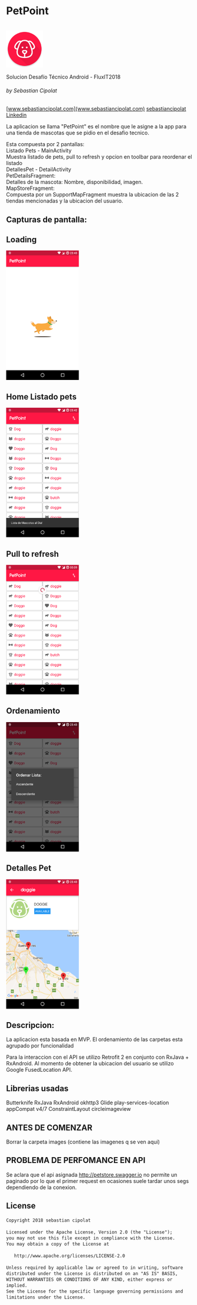 # PetPoint
<br>
<img src='https://github.com/sebacipolat/PetPoint/blob/master/app/src/main/res/mipmap-xxhdpi/ic_launcher.png' height="100"/>

Solucion Desafío Técnico Android - FluxIT2018

###### by Sebastian Cipolat
[www.sebastiancipolat.com](www.sebastiancipolat.com)
[sebastiancipolat Linkedin](www.linkedin.com/in/sebastiancipolat)

La aplicacion se llama "PetPoint" es el nombre que le asigne a la app para una tienda de mascotas
que se pidio en el desafio tecnico.

Esta compuesta por 2 pantallas:
<br>
Listado Pets - MainActivity
<br>
Muestra listado de pets, pull to refresh y opcion en toolbar para reordenar el listado
<br>
DetallesPet  - DetailActivity
<br>
PetDetailsFragment:
<br>
Detalles de la mascota: Nombre, disponibilidad, imagen.
<br>
MapStoreFragment:
<br>
Compuesta por un SupportMapFragment muestra la ubicacion de las 2 tiendas mencionadas
y la ubicacion del usuario.
<br>
## Capturas de pantalla:

## Loading 
<img src='https://github.com/sebacipolat/PetPoint/blob/master/images/loading.png' height="350"/>

## Home Listado pets
<img src='https://github.com/sebacipolat/PetPoint/blob/master/images/home.png' height="350"/>

## Pull to refresh
<img src='https://github.com/sebacipolat/PetPoint/blob/master/images/pulltorefresh.png' height="350"/>


## Ordenamiento 
<img src='https://github.com/sebacipolat/PetPoint/blob/master/images/sort.png' height="350"/>

## Detalles Pet 
<img src='https://github.com/sebacipolat/PetPoint/blob/master/images/map.png' height="350"/>

               
## Descripcion: 
La aplicacion esta basada en MVP.
El ordenamiento de las carpetas esta agrupado por funcionalidad

Para la interaccion con el API se utilizo Retrofit 2 en conjunto con RxJava + RxAndroid.
Al momento de obtener la ubicacion del usuario se utilizo Google FusedLocation API.


## Librerias usadas
Butterknife
RxJava
RxAndroid
okhttp3
Glide
play-services-location
appCompat v4/7
ConstraintLayout
circleimageview

## ANTES DE COMENZAR
Borrar la carpeta images (contiene las imagenes q se ven aqui)

## PROBLEMA DE PERFOMANCE EN API
Se aclara que el api asignada http://petstore.swagger.io
no permite un paginado por lo que el primer request en ocasiones suele tardar unos segs dependiendo de la conexion.

## License
    Copyright 2018 sebastian cipolat

    Licensed under the Apache License, Version 2.0 (the "License");
    you may not use this file except in compliance with the License.
    You may obtain a copy of the License at

       http://www.apache.org/licenses/LICENSE-2.0

    Unless required by applicable law or agreed to in writing, software
    distributed under the License is distributed on an "AS IS" BASIS,
    WITHOUT WARRANTIES OR CONDITIONS OF ANY KIND, either express or implied.
    See the License for the specific language governing permissions and
    limitations under the License.
